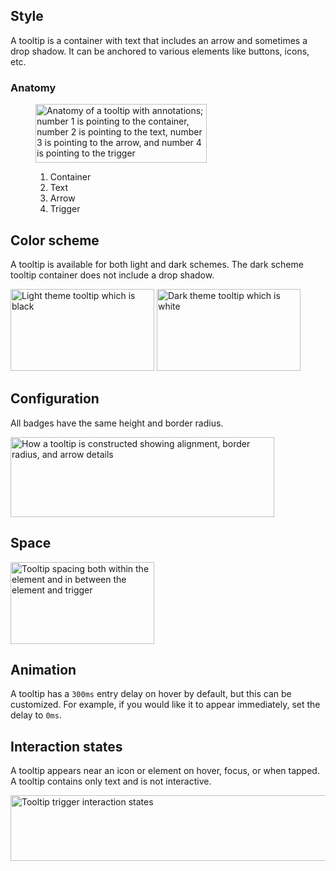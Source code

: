 ## Style

A tooltip is a container with text that includes an arrow and sometimes a drop shadow. It can be anchored to various elements like buttons, icons, etc.

### Anatomy

<figure>
  <uxdot-example color-palette="lightest" width-adjustment="274px">
    <img alt="Anatomy of a tooltip with annotations; number 1 is pointing to the container, number 2 is pointing to the text, number 3 is pointing to the arrow, and number 4 is pointing to the trigger"
         src="../tooltip-anatomy.png"
         width="274"
         height="94">
  </uxdot-example>
  <figcaption>
    <ol>
      <li>Container</li>
      <li>Text</li>
      <li>Arrow</li>
      <li>Trigger</li>
    </ol>
  </figcaption>
</figure>

## Color scheme

<a id="theme"></a>
<a id="light-theme"></a>
<a id="dark-theme"></a>

A tooltip is available for both light and dark schemes. The dark scheme tooltip container does not include a drop shadow.

<uxdot-example color-palette="lightest" width-adjustment="230px">
  <img alt="Light theme tooltip which is black"
       src="../tooltip-theme-light.png"
       width="230"
       height="131">
</uxdot-example>

<uxdot-example color-palette="darkest" width-adjustment="230px">
  <img alt="Dark theme tooltip which is white"
       src="../tooltip-theme-dark.png"
       width="230"
       height="131">
</uxdot-example>

## Configuration

All badges have the same height and border radius.

<uxdot-example color-palette="lightest" width-adjustment="230px">
  <img alt="How a tooltip is constructed showing alignment, border radius, and arrow details"
       src="../tooltip-configuration.png"
       width="422"
       height="128">
</uxdot-example>

## Space

<uxdot-example color-palette="lightest" width-adjustment="230px">
  <img alt="Tooltip spacing both within the element and in between the element and trigger"
       src="../tooltip-space.png"
       width="230"
       height="131">
</uxdot-example>

<uxdot-spacer-tokens-table tokens="md, lg"></uxdot-spacer-tokens-table>

## Animation

A tooltip has a `300ms` entry delay on hover by default, but this can be customized. For example, if you would like it to appear immediately, set the delay to `0ms`.

## Interaction states

A tooltip appears near an icon or element on hover, focus, or when tapped. A tooltip contains only text and is not interactive.

<uxdot-example color-palette="lightest" width-adjustment="805px">
  <img alt="Tooltip trigger interaction states"
       src="../tooltip-interaction-states.png"
       width="805"
       height="105">
</uxdot-example>
